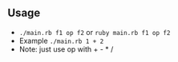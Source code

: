 ## Usage
- `./main.rb f1 op f2` or `ruby main.rb f1 op f2`
- Example `./main.rb 1 + 2`
- Note: just use op with + - * /
